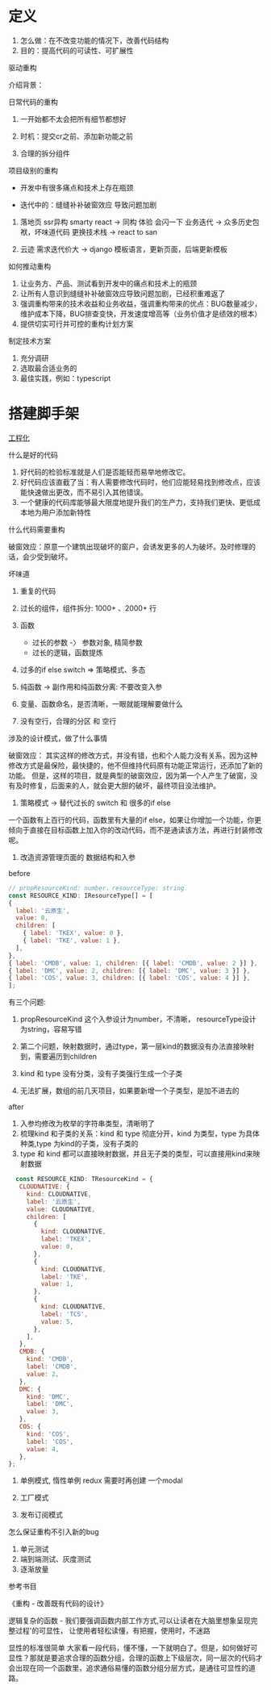 # 定义

1. 怎么做：在不改变功能的情况下，改善代码结构
2. 目的：提高代码的可读性、可扩展性



驱动重构

介绍背景：

日常代码的重构

1. 一开始都不太会把所有细节都想好

2. 时机：提交cr之前、添加新功能之前

3. 合理的拆分组件




项目级别的重构

- 开发中有很多痛点和技术上存在瓶颈

- 迭代中的：缝缝补补破窗效应 导致问题加剧


1. 落地页
   ssr异构 smarty react -> 同构  体验 会闪一下
   业务迭代 -> 众多历史包袱，坏味道代码
   更换技术栈 -> react to san

2. 云迹
   需求迭代价大 -> django 模板语言，更新页面，后端更新模板



如何推动重构

1. 让业务方、产品、测试看到开发中的痛点和技术上的瓶颈
2. 让所有人意识到缝缝补补破窗效应导致问题加剧，已经积重难返了
3. 强调重构带来的技术收益和业务收益，强调重构带来的优点：BUG数量减少，维护成本下降，BUG排查变快，开发速度增高等（业务价值才是绩效的根本）
4. 提供切实可行并可控的重构计划方案


制定技术方案
1. 充分调研
2. 选取最合适业务的
3. 最佳实践，例如：typescript

# 搭建脚手架
[工程化](工程化.md)

什么是好的代码

1. 好代码的检验标准就是人们是否能轻而易举地修改它。
2. 好代码应该直截了当：有人需要修改代码时，他们应能轻易找到修改点，应该能快速做出更改，而不易引入其他错误。
3. 一个健康的代码库能够最大限度地提升我们的生产力，支持我们更快、更低成本地为用户添加新特性



什么代码需要重构

破窗效应：原意一个建筑出现破坏的窗户，会诱发更多的人为破坏。及时修理的话，会少受到破坏。

坏味道

1. 重复的代码

3. 过长的组件，组件拆分: 1000+ 、2000+ 行

4. 函数
   - 过长的参数 -〉 参数对象, 精简参数
   - 过长的逻辑，函数提炼

5. 过多的if else switch  => 策略模式、多态

6. 纯函数 -> 副作用和纯函数分离: 不要改变入参

7. 变量、函数命名，是否清晰，一眼就能理解要做什么

8. 没有空行，合理的分区 和 空行




涉及的设计模式，做了什么事情

破窗效应： 其实这样的修改方式，并没有错，也和个人能力没有关系，因为这种修改方式是最保险，最快捷的，他不但维持代码原有功能正常运行，还添加了新的功能。
但是，这样的项目，就是典型的破窗效应，因为第一个人产生了破窗，没有及时修复，后面来的人，就会更大胆的破坏，最终项目没法维护。

1. 策略模式 -> 替代过长的 switch 和 很多的if else

一个函数有上百行的代码，函数里有大量的if else，如果让你增加一个功能，你更倾向于直接在目标函数上加入你的改动代码，而不是通读该方法，再进行封装修改呢。






1. 改造资源管理页面的 数据结构和入参

  before

  ```js
  // propResourceKind: number，resourceType: string
  const RESOURCE_KIND: IResourceType[] = [
  {
    label: '云原生',
    value: 0,
    children: [
      { label: 'TKEX', value: 0 },
      { label: 'TKE', value: 1 },
    ],
  },
  { label: 'CMDB', value: 1, children: [{ label: 'CMDB', value: 2 }] },
  { label: 'DMC', value: 2, children: [{ label: 'DMC', value: 3 }] },
  { label: 'COS', value: 3, children: [{ label: 'COS', value: 4 }] },
  ];
  ```

   有三个问题:

   1. propResourceKind 这个入参设计为number，不清晰， resourceType设计为string，容易写错

   2. 第二个问题，映射数据时，通过type，第一层kind的数据没有办法直接映射到，需要遍历到children

   3. kind 和 type 没有分类，没有子类强行生成一个子类

   4. 无法扩展，数组的前几天项目，如果要新增一个子类型，是加不进去的





  after

  1. 入参均修改为枚举的字符串类型，清晰明了
  2. 梳理kind 和子类的关系：kind 和 type 彻底分开，kind 为类型，type 为具体种类,type 为kind的子类，没有子类的
  3. type 和 kind 都可以直接映射数据，并且无子类的类型，可以直接用kind来映射数据




  ```js
    const RESOURCE_KIND: TResourceKind = {
     CLOUDNATIVE: {
       kind: CLOUDNATIVE,
       label: '云原生',
       value: CLOUDNATIVE,
       children: [
         {
           kind: CLOUDNATIVE,
           label: 'TKEX',
           value: 0,
         },
         {
           kind: CLOUDNATIVE,
           label: 'TKE',
           value: 1,
         },
         {
           kind: CLOUDNATIVE,
           label: 'TCS',
           value: 5,
         },
       ],
     },
     CMDB: {
       kind: 'CMDB',
       label: 'CMDB',
       value: 2,
     },
     DMC: {
       kind: 'DMC',
       label: 'DMC',
       value: 3,
     },
     COS: {
       kind: 'COS',
       label: 'COS',
       value: 4,
     },
};
  ```






1. 单例模式, 惰性单例
   redux
   需要时再创建
   一个modal


2. 工厂模式

3. 发布订阅模式






怎么保证重构不引入新的bug

1. 单元测试
2. 端到端测试、灰度测试
3. 逐渐放量



参考书目

《重构 - 改善既有代码的设计》











逻辑复杂的函数 -
我们要强调函数内部工作方式,可以让读者在大脑里想象呈现完整过程'的可显性，
让使用者轻松读懂，有把握，使用时，不迷路

显性的标准很简单
大家看一段代码，懂不懂，一下就明白了。但是，如何做好可显性？那就是要追求合理的函数分组，合理的函数上下级层次，同一层次的代码才会出现在同一个函数里，追求通俗易懂的函数分组分层方式，是通往可显性的道路。
